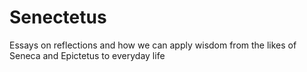 # Senectetus
Essays on reflections and how we can apply wisdom from the likes of Seneca and Epictetus to everyday life
